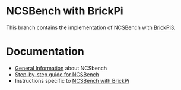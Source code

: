 # NCSBench with BrickPi

This branch contains the implementation of NCSBench with [BrickPi3](https://www.dexterindustries.com/brickpi/).

# Documentation

* [General Information](https://github.com/tum-lkn/NCSbench/wiki) about NCSbench
* [Step-by-step guide for NCSBench](https://github.com/tum-lkn/NCSbench/wiki/Step-by-step-NCS-benchmarking)
* Instructions specific to [NCSBench with BrickPi](https://github.com/tum-lkn/NCSbench/wiki/Step-by-step-NCS-benchmarking)
